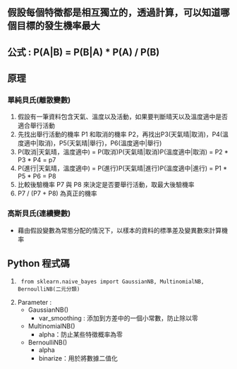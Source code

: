 ## 假設每個特徵都是相互獨立的，透過計算，可以知道哪個目標的發生機率最大 
## 公式 : P(A|B) = P(B|A) * P(A) / P(B)
## 原理
### 單純貝氏(離散變數)
1. 假設有一筆資料包含天氣、溫度以及活動，如果要判斷晴天以及溫度適中是否適合舉行活動
2. 先找出舉行活動的機率 P1 和取消的機率 P2，再找出P3(天氣晴|取消)，P4(溫度適中|取消)，P5(天氣晴|舉行)，P6(溫度適中|舉行)
3. P(取消|天氣晴，溫度適中) = P(取消)P(天氣晴|取消)P(溫度適中|取消) = P2 * P3 * P4 = p7
4. P(進行|天氣晴，溫度適中) = P(進行)P(天氣晴|進行)P(溫度適中|進行) = P1 * P5 * P6 = P8
5. 比較後驗機率 P7 與 P8 來決定是否要舉行活動，取最大後驗機率
6. P7 / (P7 + P8) 為真正的機率
### 高斯貝氏(連續變數)
* 藉由假設變數為常態分配的情況下，以樣本的資料的標準差及變異數來計算機率
## Python 程式碼
1.      from sklearn.naive_bayes import GaussianNB, MultinomialNB, BernoulliNB(二元分類)
2.  Parameter :
    * GaussianNB()
      * var_smoothing : 添加到方差中的一個小常數，防止除以零
    * MultinomialNB()
      * alpha：防止某些特徵概率為零
    * BernoulliNB()
      * alpha
      * binarize：用於將數據二值化
  
    
